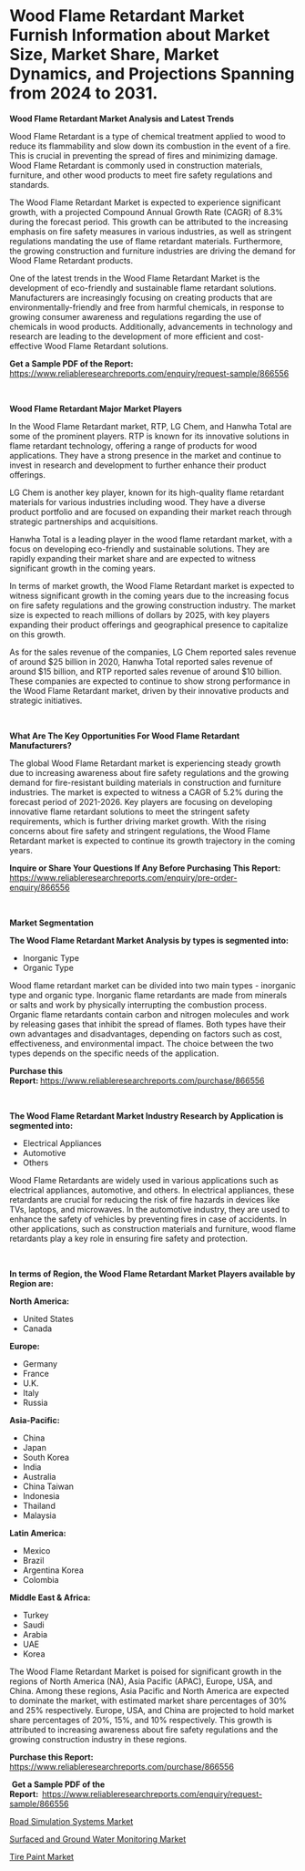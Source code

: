 <p><h1>Wood Flame Retardant Market Furnish Information about Market Size, Market Share, Market Dynamics, and Projections Spanning from 2024 to 2031.</h1></p><p><strong>Wood Flame Retardant Market Analysis and Latest Trends</strong></p>
<p><p>Wood Flame Retardant is a type of chemical treatment applied to wood to reduce its flammability and slow down its combustion in the event of a fire. This is crucial in preventing the spread of fires and minimizing damage. Wood Flame Retardant is commonly used in construction materials, furniture, and other wood products to meet fire safety regulations and standards.</p><p>The Wood Flame Retardant Market is expected to experience significant growth, with a projected Compound Annual Growth Rate (CAGR) of 8.3% during the forecast period. This growth can be attributed to the increasing emphasis on fire safety measures in various industries, as well as stringent regulations mandating the use of flame retardant materials. Furthermore, the growing construction and furniture industries are driving the demand for Wood Flame Retardant products.</p><p>One of the latest trends in the Wood Flame Retardant Market is the development of eco-friendly and sustainable flame retardant solutions. Manufacturers are increasingly focusing on creating products that are environmentally-friendly and free from harmful chemicals, in response to growing consumer awareness and regulations regarding the use of chemicals in wood products. Additionally, advancements in technology and research are leading to the development of more efficient and cost-effective Wood Flame Retardant solutions.</p></p>
<p><strong>Get a Sample PDF of the Report:&nbsp;</strong> <a href="https://www.reliableresearchreports.com/enquiry/request-sample/866556">https://www.reliableresearchreports.com/enquiry/request-sample/866556</a></p>
<p>&nbsp;</p>
<p><strong>Wood Flame Retardant Major Market Players</strong></p>
<p><p>In the Wood Flame Retardant market, RTP, LG Chem, and Hanwha Total are some of the prominent players. RTP is known for its innovative solutions in flame retardant technology, offering a range of products for wood applications. They have a strong presence in the market and continue to invest in research and development to further enhance their product offerings.</p><p>LG Chem is another key player, known for its high-quality flame retardant materials for various industries including wood. They have a diverse product portfolio and are focused on expanding their market reach through strategic partnerships and acquisitions.</p><p>Hanwha Total is a leading player in the wood flame retardant market, with a focus on developing eco-friendly and sustainable solutions. They are rapidly expanding their market share and are expected to witness significant growth in the coming years.</p><p>In terms of market growth, the Wood Flame Retardant market is expected to witness significant growth in the coming years due to the increasing focus on fire safety regulations and the growing construction industry. The market size is expected to reach millions of dollars by 2025, with key players expanding their product offerings and geographical presence to capitalize on this growth.</p><p>As for the sales revenue of the companies, LG Chem reported sales revenue of around $25 billion in 2020, Hanwha Total reported sales revenue of around $15 billion, and RTP reported sales revenue of around $10 billion. These companies are expected to continue to show strong performance in the Wood Flame Retardant market, driven by their innovative products and strategic initiatives.</p></p>
<p>&nbsp;</p>
<p><strong>What Are The Key Opportunities For Wood Flame Retardant Manufacturers?</strong></p>
<p><p>The global Wood Flame Retardant market is experiencing steady growth due to increasing awareness about fire safety regulations and the growing demand for fire-resistant building materials in construction and furniture industries. The market is expected to witness a CAGR of 5.2% during the forecast period of 2021-2026. Key players are focusing on developing innovative flame retardant solutions to meet the stringent safety requirements, which is further driving market growth. With the rising concerns about fire safety and stringent regulations, the Wood Flame Retardant market is expected to continue its growth trajectory in the coming years.</p></p>
<p><strong>Inquire or Share Your Questions If Any Before Purchasing This Report:</strong> <a href="https://www.reliableresearchreports.com/enquiry/pre-order-enquiry/866556">https://www.reliableresearchreports.com/enquiry/pre-order-enquiry/866556</a></p>
<p>&nbsp;</p>
<p><strong>Market Segmentation</strong></p>
<p><strong>The Wood Flame Retardant Market Analysis by types is segmented into:</strong></p>
<p><ul><li>Inorganic Type</li><li>Organic Type</li></ul></p>
<p><p>Wood flame retardant market can be divided into two main types - inorganic type and organic type. Inorganic flame retardants are made from minerals or salts and work by physically interrupting the combustion process. Organic flame retardants contain carbon and nitrogen molecules and work by releasing gases that inhibit the spread of flames. Both types have their own advantages and disadvantages, depending on factors such as cost, effectiveness, and environmental impact. The choice between the two types depends on the specific needs of the application.</p></p>
<p><strong>Purchase this Report:&nbsp;</strong><a href="https://www.reliableresearchreports.com/purchase/866556">https://www.reliableresearchreports.com/purchase/866556</a></p>
<p>&nbsp;</p>
<p><strong>The Wood Flame Retardant Market Industry Research by Application is segmented into:</strong></p>
<p><ul><li>Electrical Appliances</li><li>Automotive</li><li>Others</li></ul></p>
<p><p>Wood Flame Retardants are widely used in various applications such as electrical appliances, automotive, and others. In electrical appliances, these retardants are crucial for reducing the risk of fire hazards in devices like TVs, laptops, and microwaves. In the automotive industry, they are used to enhance the safety of vehicles by preventing fires in case of accidents. In other applications, such as construction materials and furniture, wood flame retardants play a key role in ensuring fire safety and protection.</p></p>
<p>&nbsp;</p>
<p><strong>In terms of Region, the Wood Flame Retardant Market Players available by Region are:</strong></p>
<p>
    <p> <strong> North America: </strong>
        <ul>
            <li>United States</li>
            <li>Canada</li>
        </ul>
        </p> 
    <p> <strong> Europe: </strong>
        <ul>
            <li>Germany</li>
            <li>France</li>
            <li>U.K.</li>
            <li>Italy</li>
            <li>Russia</li>
        </ul>
        </p> 
    <p> <strong> Asia-Pacific: </strong>
        <ul>
            <li>China</li>
            <li>Japan</li>
            <li>South Korea</li>
            <li>India</li>
            <li>Australia</li>
            <li>China Taiwan</li>
            <li>Indonesia</li>
            <li>Thailand</li>
            <li>Malaysia</li>
        </ul>
        </p> 
    <p> <strong> Latin America: </strong>
        <ul>
            <li>Mexico</li>
            <li>Brazil</li>
            <li>Argentina Korea</li>
            <li>Colombia</li>
        </ul>
        </p> 
    <p> <strong> Middle East & Africa: </strong>
        <ul>
            <li>Turkey</li>
            <li>Saudi</li>
            <li>Arabia</li>
            <li>UAE</li>
            <li>Korea</li>
        </ul>
    </p>
    </p>
<p><p>The Wood Flame Retardant Market is poised for significant growth in the regions of North America (NA), Asia Pacific (APAC), Europe, USA, and China. Among these regions, Asia Pacific and North America are expected to dominate the market, with estimated market share percentages of 30% and 25% respectively. Europe, USA, and China are projected to hold market share percentages of 20%, 15%, and 10% respectively. This growth is attributed to increasing awareness about fire safety regulations and the growing construction industry in these regions.</p></p>
<p><strong>Purchase this Report: </strong><a href="https://www.reliableresearchreports.com/purchase/866556">https://www.reliableresearchreports.com/purchase/866556</a></p>
<p>&nbsp;<strong>Get a Sample PDF of the Report:&nbsp;&nbsp;</strong><a href="https://www.reliableresearchreports.com/enquiry/request-sample/866556">https://www.reliableresearchreports.com/enquiry/request-sample/866556</a></p>
<p><strong></strong></p>
<p><p><a href="https://view.publitas.com/reportprime-1/road-simulation-systems-market-share-market-new-trends-analysis-report-by-type-by-application-by-end-use-by-region-and-segment-forecasts-2024-2031/">Road Simulation Systems Market</a></p><p><a href="https://view.publitas.com/reportprime-1/surfaced-and-ground-water-monitoring-market-size-global-industry-overview-market-segmentation-and-forecast-2024-to-2031/">Surfaced and Ground Water Monitoring Market</a></p><p><a href="https://github.com/singletonthaxterkelliehr2df/Market-Research-Report-List-1/blob/main/tire-paint-market.md">Tire Paint Market</a></p></p>